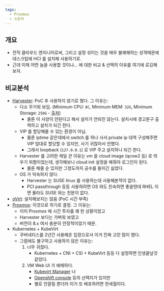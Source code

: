 ```yaml
---
tags:
  - Proxmox
  - 스토리
---
```

## 개요

- 전직 클라우드 엔지니어로써, 그리고 설정 섞이는 것을 매우 불쾌해하는 성격때문에 데스크탑에 HCI 를 설치해 사용하기로.
- 근데 이제 어떤 놈을 사용할 것이냐... 에 대한 비교 & 선택의 이유를 여기에 로깅해보자.

## 비교분석

- [Harvester](https://harvesterhci.io/): PoC 후 사용하지 않기로 했다. 그 이유는:
	- 다소 무거워 보임. (Minimum CPU: `8C`, Minimum MEM: `32G`, Minimum Storage: `250G` - [출처](https://docs.harvesterhci.io/v1.3/install/requirements/))
		- 물론 이 사양이 안된다고 해서 설치가 안되진 않는다. 설치시에 경고문구 출력하고 설치가 되긴 한다.
	- VIP 를 할당해줄 수 있는 환경이 아님.
		- 물론 iptime 같은데에서 switch 를 하나 사서 private ip 대역 구성해주면 VIP 맘대로 할당할 수 있지만, 사기 귀찮아서 안했다.
		- 그래서 loopback (`127.0.0.1`) 로 VIP 주고 설치하니 되긴 한다.
	- Harvester 를 고려한 제일 큰 이유는 vm 을 cloud image (qcow2 등) 로 띄우기 위함이었는데, 생각해보니 cloud init 설정을 해줘야 로그인이 된다.
		- 물론 해줄 순 있지만 그정도까지 공수를 들이긴 싫었다.
	- OS 가 익숙하지 않다.
		- Harvester 는 SUSE linux 를 사용하는데 사용해본적이 없다.
		- PCI passthrough 등등 사용하려면 OS 와도 친숙하면 좋을텐데 RHEL 이면 몰라도 SUSE 와는 친분이 없다.
- [oVirt](https://www.ovirt.org/): 설치해보지는 않음 (PoC 시간 부족)
- [Proxmox](https://www.proxmox.com/en/): 이것으로 하기로 결정. 그 이유는:
	- 이미 Proxmox 에 시간 투자를 꽤 한 상황이었고
	- Harvester 보다는 가벼워 보였고
	- 버전이 8.x 여서 충분히 안정적이었기 때문.
- Kubernetes + KubeVirt
	- 쿠버네티스를 2년간 사용해온 입장으로서 이거 진짜 고민 많이 했다.
	- 그럼에도 불구하고 사용하지 않은 이유는:
		1. 너무 귀찮다.
			- Kubernetes + CNI + CSI + KubeVirt 등등 다 설정하면 인생끝날것 같았다.
		2. VM Web UI 가 애매하다.
			- [Kubevirt Manager](https://kubevirt-manager.io/) 나
			- [Openshift console](https://github.com/openshift/console#native-kubernetes) 등의 선택지가 있지만
			- 별로 안끌릴 뿐더러 이거 또 배포하려면 한세월이다.